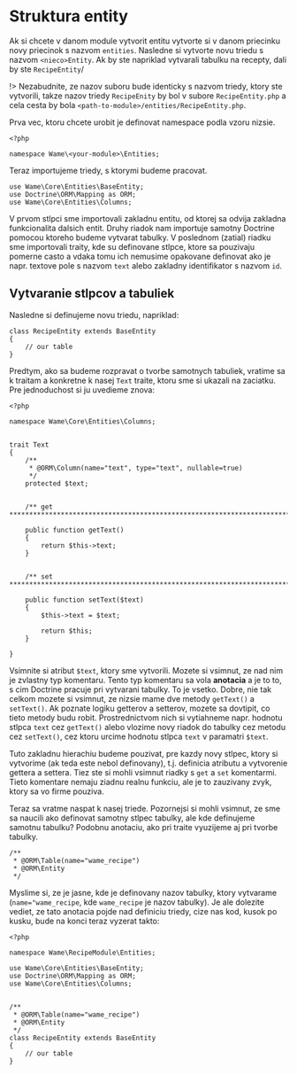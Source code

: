 # Struktura entity

Ak si chcete v danom module vytvorit entitu vytvorte si v danom priecinku novy priecinok s nazvom `entities`. Nasledne si vytvorte novu triedu s nazvom `<nieco>Entity`. Ak by ste napriklad
vytvarali tabulku na recepty, dali by ste `RecipeEntity`/

!> Nezabudnite, ze nazov suboru bude identicky s nazvom triedy, ktory ste vytvorili, takze nazov triedy `RecipeEnity` by bol v subore `RecipeEntity.php` a cela cesta by bola
`<path-to-module>/entities/RecipeEntity.php`.

Prva vec, ktoru chcete urobit je definovat namespace podla vzoru nizsie.

```
<?php

namespace Wame\<your-module>\Entities;
```

Teraz importujeme triedy, s ktorymi budeme pracovat.

```
use Wame\Core\Entities\BaseEntity;
use Doctrine\ORM\Mapping as ORM;
use Wame\Core\Entities\Columns;
```

V prvom stlpci sme importovali zakladnu entitu, od ktorej sa odvija zakladna funkcionalita dalsich entit. Druhy riadok nam importuje samotny Doctrine pomocou ktoreho budeme vytvarat tabulky.
V poslednom (zatial) riadku sme importovali traity, kde su definovane stlpce, ktore sa pouzivaju pomerne casto a vdaka tomu ich nemusime opakovane definovat ako je napr. textove pole s nazvom
`text` alebo zakladny identifikator s nazvom `id`.

## Vytvaranie stlpcov a tabuliek

Nasledne si definujeme novu triedu, napriklad:

```
class RecipeEntity extends BaseEntity
{
    // our table
}
```

Predtym, ako sa budeme rozpravat o tvorbe samotnych tabuliek, vratime sa k traitam a konkretne k nasej `Text` traite, ktoru sme si ukazali na zaciatku. Pre jednoduchost si ju uvedieme znova:

```
<?php

namespace Wame\Core\Entities\Columns;


trait Text
{
    /**
     * @ORM\Column(name="text", type="text", nullable=true)
     */
    protected $text;

	
	/** get ***********************************************************************************************************/

	public function getText()
	{
		return $this->text;
	}


	/** set ***********************************************************************************************************/

	public function setText($text)
	{
		$this->text = $text;
		
		return $this;
	}
	
}
```

Vsimnite si atribut `$text`, ktory sme vytvorili. Mozete si vsimnut, ze nad nim je zvlastny typ komentaru. Tento typ komentaru sa vola **anotacia** a je to to, s cim Doctrine pracuje pri
vytvarani tabulky. To je vsetko. Dobre, nie tak celkom mozete si vsimnut, ze nizsie mame dve metody `getText()` a `setText()`. Ak poznate logiku getterov a setterov, mozete sa dovtipit,
co tieto metody budu robit. Prostrednictvom nich si vytiahneme napr. hodnotu stlpca `text` cez `getText()` alebo vlozime novy riadok do tabulky cez metodu cez `setText()`, cez ktoru urcime
hodnotu stlpca `text` v paramatri `$text`.

Tuto zakladnu hierachiu budeme pouzivat, pre kazdy novy stlpec, ktory si vytvorime (ak teda este nebol definovany), t.j. definicia atributu a vytvorenie gettera a settera. Tiez ste si
mohli vsimnut riadky s `get` a `set` komentarmi. Tieto komentare nemaju ziadnu realnu funkciu, ale je to zauzivany zvyk, ktory sa vo firme pouziva.

Teraz sa vratme naspat k nasej triede. Pozornejsi si mohli vsimnut, ze sme sa naucili ako definovat samotny stlpec tabulky, ale kde definujeme samotnu tabulku? Podobnu anotaciu, ako pri
traite vyuzijeme aj pri tvorbe tabulky. 

```
/**
 * @ORM\Table(name="wame_recipe")
 * @ORM\Entity
 */
```

Myslime si, ze je jasne, kde je definovany nazov tabulky, ktory vytvarame (`name="wame_recipe`, kde `wame_recipe` je nazov tabulky). Je ale dolezite vediet, ze tato anotacia pojde nad definiciu
triedy, cize nas kod, kusok po kusku, bude na konci teraz vyzerat takto:

```
<?php

namespace Wame\RecipeModule\Entities;

use Wame\Core\Entities\BaseEntity;
use Doctrine\ORM\Mapping as ORM;
use Wame\Core\Entities\Columns;


/**
 * @ORM\Table(name="wame_recipe")
 * @ORM\Entity
 */
class RecipeEntity extends BaseEntity
{
    // our table
}
```